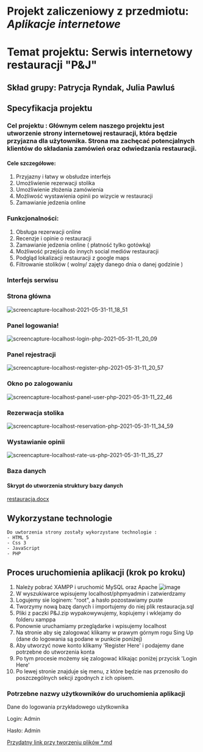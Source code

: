 # Projekt zaliczeniowy z przedmiotu: _**Aplikacje internetowe**_

# Temat projektu: Serwis internetowy restauracji "P&J"
## Skład grupy: Patrycja Ryndak, Julia Pawluś
## Specyfikacja projektu
### Cel projektu : Głównym celem naszego projektu jest utworzenie strony internetowej restauracji, która będzie przyjazna dla użytownika. Strona ma zachęcać potencjalnych klientów do składania zamówień oraz odwiedzania restauracji.
#### Cele szczegółowe:
   1.  Przyjazny i łatwy w obsłudze interfejs
   2.  Umożliwienie rezerwacji stolika
   3.  Umożliwienie złożenia zamówienia
   4.  Możliwość wystawienia opinii po wizycie w restauracji
   5.  Zamawianie jedzenia online 
### Funkcjonalności:
   1. Obsługa rezerwacji online
   2. Recenzje i opinie o restauracji 
   3. Zamawianie jedzenia online ( płatność tylko gotówką)
   4. Możliwość przejścia do innych social mediów restauracji
   5. Podgląd lokalizacji restauracji z google maps 
   6. Filtrowanie stolików ( wolny/ zajęty danego dnia o danej godzinie )
### Interfejs serwisu
### Strona główna
![screencapture-localhost-2021-05-31-11_18_51](https://user-images.githubusercontent.com/63348363/120171173-07b5a500-c202-11eb-820d-ea72d790b15c.png)
### Panel logowania!
![screencapture-localhost-login-php-2021-05-31-11_20_09](https://user-images.githubusercontent.com/63348363/120171277-2d42ae80-c202-11eb-95f4-7c78880621b8.png)
### Panel rejestracji
![screencapture-localhost-register-php-2021-05-31-11_20_57](https://user-images.githubusercontent.com/63348363/120171421-52372180-c202-11eb-942f-2038ba20b8ed.png)
### Okno po zalogowaniu
![screencapture-localhost-panel-user-php-2021-05-31-11_22_46](https://user-images.githubusercontent.com/63348363/120190183-8c132280-c218-11eb-9535-3fc23339b0ca.jpg)
### Rezerwacja stolika
![screencapture-localhost-reservation-php-2021-05-31-11_34_59](https://user-images.githubusercontent.com/63348363/120173368-42204180-c204-11eb-8e7c-54a20e3a9261.png)
### Wystawianie opinii
![screencapture-localhost-rate-us-php-2021-05-31-11_35_27](https://user-images.githubusercontent.com/63348363/120173461-56643e80-c204-11eb-88cf-1dcccf32a58c.png)




         
### Baza danych





#### Skrypt do utworzenia struktury bazy danych
[restauracja.docx](https://github.com/UR-IiE/20-21-ai-projekt-ryndak_p-pawlus_j/files/6569403/restauracja.docx)




## Wykorzystane technologie
	Do uwtorzenia strony zostały wykorzystane technologie :
	- HTML 5 
	- Css 3 
	- JavaScript 
	- PHP
## Proces uruchomienia aplikacji (krok po kroku)
1. Należy pobrać XAMPP i uruchomić MySQL oraz Apache
![image](https://user-images.githubusercontent.com/63348363/120174817-d17a2480-c205-11eb-8dc3-34b8b8e70cc9.png)
2. W wyszukiwarce wpisujemy localhost/phpmyadmin i zatwierdzamy
3. Logujemy sie loginem: "root", a hasło pozostawiamy puste
4. Tworzymy nową bazę danych i importujemy do niej plik restauracja.sql
5. Pliki z paczki P&J.zip wypakowywujemy, kopiujemy i wklejamy do folderu xamppa
6. Ponownie uruchamiamy przeglądarke i wpisujemy localhost 
7. Na stronie aby się zalogować klikamy w prawym górnym rogu Sing Up (dane do logowania są podane w punkcie poniżej)
8. Aby utworzyć nowe konto klikamy 'Register Here' i podajemy dane potrzebne do utworzenia konta
9. Po tym procesie możemy się zalogować klikając poniżej przycisk 'Login Here'
10. Po lewej stronie znajduje się menu, z które będzie nas przenosiło do poszczególnych sekcji zgodnych z ich opisem.
### Potrzebne nazwy użytkowników do uruchomienia aplikacji
<p> Dane do logowania przykładowego użytkownika </p>
<p> Login: Admin </p>
<p> Hasło: Admin </p>

[Przydatny link przy tworzeniu plików *.md ](https://github.com/adam-p/markdown-here/wiki/Markdown-Cheatsheet)

[logo]: https://gallery.dpcdn.pl/imgc/UGC/34567/g_-_960x640_-_s_x20131110194052_0.jpg "Strona główna"
